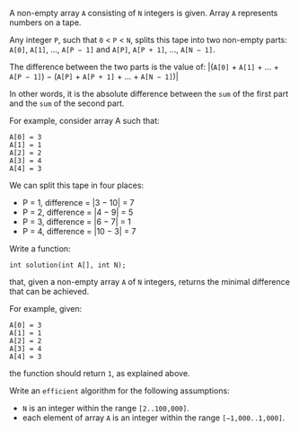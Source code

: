A non-empty array `A` consisting of `N` integers is given. Array `A` represents numbers on a tape.

Any integer `P`, such that `0` < `P` < `N`, splits this tape into two non-empty parts: `A[0]`, `A[1]`, ..., `A[P − 1]` and `A[P]`, `A[P + 1]`, ..., `A[N − 1]`.

The difference between the two parts is the value of: |(`A[0]` + `A[1]` + ... + `A[P − 1]`) − (`A[P]` + `A[P + 1]` + ... + `A[N − 1]`)|

In other words, it is the absolute difference between the `sum` of the first part and the `sum` of the second part.

For example, consider array A such that:

    A[0] = 3
    A[1] = 1
    A[2] = 2
    A[3] = 4
    A[4] = 3

We can split this tape in four places:

* P = 1, difference = |3 − 10| = 7
* P = 2, difference = |4 − 9| = 5
* P = 3, difference = |6 − 7| = 1
* P = 4, difference = |10 − 3| = 7

Write a function:

    int solution(int A[], int N);

that, given a non-empty array `A` of `N` integers, returns the minimal difference that can be achieved.

For example, given:

    A[0] = 3
    A[1] = 1
    A[2] = 2
    A[3] = 4
    A[4] = 3

the function should return `1`, as explained above.

Write an `efficient` algorithm for the following assumptions:

* `N` is an integer within the range `[2..100,000]`.
* each element of array `A` is an integer within the range `[−1,000..1,000]`.